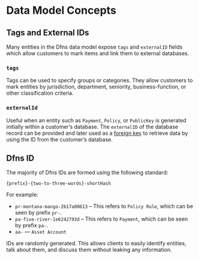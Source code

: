 # Data Model Concepts

## Tags and External IDs

Many entities in the Dfns data model expose `tags` and `externalID` fields which allow customers to mark items and link them to external databases.

### `tags`

Tags can be used to specify groups or categories. They allow customers to mark entities by jurisdiction, department, seniority, business-function, or other classification criteria.

### `externalId`

Useful when an entity such as `Payment`, `Policy`, or `PublicKey` is generated initially within a customer’s database. The `externalID` of the database record can be provided and later used as a [foreign key](https://en.wikipedia.org/wiki/Foreign_key) to retrieve data by using the ID from the customer’s database.

## Dfns ID

The majority of Dfns IDs are formed using the following standard:

`{prefix}-{two-to-three-words}-shortHash`

For example:

* `pr-montana-mango-2b17a80613` – This refers to `Policy Rule`, which can be seen by prefix `pr-`.
* `pa-five-river-1e6242793d` – This refers to `Payment`, which can be seen by prefix `pa-`.
* `aa-` — `Asset Account`

IDs are randomly generated. This allows clients to easily identify entities, talk about them, and discuss them without leaking any information.

<!--  -->
